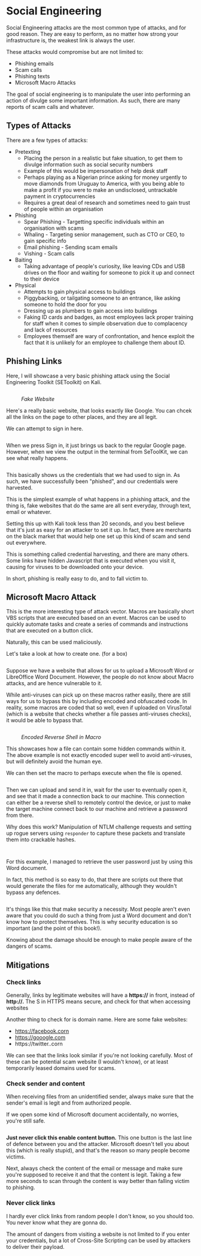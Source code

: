 # Social Engineering

Social Engineering attacks are the most common type of attacks, and for good reason. They are easy to perform, as no matter how strong your infrastructure is, the weakest link is always the user.

These attacks would compromise but are not limited to:

* Phishing emails
* Scam calls
* Phishing texts
* Microsoft Macro Attacks

The goal of social engineering is to manipulate the user into performing an action of divulge some important information. As such, there are many reports of scam calls and whatever.

## Types of Attacks

There are a few types of attacks:

* Pretexting
  * Placing the person in a realistic but fake situation, to get them to divulge information such as social security numbers
  * Example of this would be impersonation of help desk staff
  * Perhaps playing as a Nigerian prince asking for money urgently to move diamonds from Uruguay to America, with you being able to make a profit if you were to make an undisclosed, untrackable payment in cryptocurrencies
  * Requires a great deal of research and sometimes need to gain trust of people within an organisation
* Phishing
  * Spear Phishing - Targetting specific individuals within an organisation with scams
  * Whaling - Targeting senior management, such as CTO or CEO, to gain specific info
  * Email phishing - Sending scam emails
  * Vishing - Scam calls
* Baiting
  * Taking advantage of people's curiosity, like leaving CDs and USB drives on the floor and waiting for someone to pick it up and connect to their device
* Physical
  * Attempts to gain physical access to buildings
  * Piggybacking, or tailgating someone to an entrance, like asking someone to hold the door for you
  * Dressing up as plumbers to gain access into buildings
  * Faking ID cards and badges, as most employees lack proper training for staff when it comes to simple observation due to complacency and lack of resources
  * Employees themself are wary of confrontation, and hence exploit the fact that it is unlikely for an employee to challenge them about ID.

## Phishing Links

Here, I will showcase a very basic phishing attack using the Social Engineering Toolkit (SEToolkit) on Kali.

<figure><img src="../../.gitbook/assets/image (61).png" alt=""><figcaption><p><em>Fake Website</em></p></figcaption></figure>

Here's a really basic website, that looks exactly like Google. You can chcek all the links on the page to other places, and they are all legit.

We can attempt to sign in here.

<figure><img src="../../.gitbook/assets/image (320).png" alt=""><figcaption></figcaption></figure>

When we press Sign in, it just brings us back to the regular Google page. However, when we view the output in the terminal from SeToolKit, we can see what really happens.

<figure><img src="../../.gitbook/assets/image (18) (1).png" alt=""><figcaption></figcaption></figure>

This basically shows us the credentials that we had used to sign in. As such, we have successfully been "phished", and our credentials were harvested.

This is the simplest example of what happens in a phishing attack, and the thing is, fake websites that do the same are all sent everyday, through text, email or whatever.

Setting this up with Kali took less than 20 seconds, and you best believe that it's just as easy for an attacker to set it up. In fact, there are merchants on the black market that would help one set up this kind of scam and send out everywhere.&#x20;

This is something called credential harvesting, and there are many others. Some links have hidden Javascript that is executed when you visit it, causing for viruses to be downloaded onto your device. &#x20;

In short, phishing is really easy to do, and to fall victim to.

## Microsoft Macro Attack

This is the more interesting type of attack vector. Macros are basically short VBS scripts that are executed based on an event. Macros can be used to quickly automate tasks and create a series of commands and instructions that are executed on a button click.

Naturally, this can be used maliciously.

Let's take a look at how to create one. (for a box)

<figure><img src="../../.gitbook/assets/image (54).png" alt=""><figcaption></figcaption></figure>

Suppose we have a website that allows for us to upload a Microsoft Word or LibreOffice Word Document. However, the people do not know about Macro attacks, and are hence vulnerable to it.

While anti-viruses can pick up on these macros rather easily, there are still ways for us to bypass this by including encoded and obfuscated code. In reality, some macros are coded that so well, even if uploaded on VirusTotal (which is a website that checks whether a file passes anti-viruses checks), it would be able to bypass that.

<figure><img src="../../.gitbook/assets/image (23) (2).png" alt=""><figcaption><p><em>Encoded Reverse Shell in Macro</em></p></figcaption></figure>

This showcases how a file can contain some hidden commands within it. The above example is not exactly encoded super well to avoid anti-viruses, but will definitely avoid the human eye.

We can then set the macro to perhaps execute when the file is opened.&#x20;

<figure><img src="../../.gitbook/assets/image (22) (1) (1).png" alt=""><figcaption></figcaption></figure>

Then we can upload and send it in, wait for the user to eventually open it, and see that it made a connection back to our machine. This connection can either be a reverse shell to remotely control the device, or just to make the target machine connect back to our machine and retrieve a password from there.

Why does this work? Manipulation of NTLM challenge requests and setting up rogue servers using `responder` to capture these packets and translate them into crackable hashes.

<figure><img src="../../.gitbook/assets/image (308).png" alt=""><figcaption></figcaption></figure>

<figure><img src="../../.gitbook/assets/image (6) (1) (1).png" alt=""><figcaption></figcaption></figure>

For this example, I managed to retrieve the user password just by using this Word document.&#x20;

In fact, this method is so easy to do, that there are scripts out there that would generate the files for me automatically, although they wouldn't bypass any defences.

<figure><img src="../../.gitbook/assets/image (75).png" alt=""><figcaption></figcaption></figure>

It's things like this that make security a necessity. Most people aren't even aware that you could do such a thing from just a Word document and don't know how to protect themselves. This is why security education is so important (and the point of this book!).

Knowing about the damage should be enough to make people aware of the dangers of scams.

## Mitigations

### Check links

Generally, links by legitimate websites will have a **https://** in front, instead of **http://.**  The S in HTTPS means secure, and check for that when accessing websites

Another thing to check for is domain name. Here are some fake websites:

* https://facebook.corn
* https://gooogle.com
* https://twitter..corn

We can see that the links look similar if you're not looking carefully. Most of these can be potential scam website (I wouldn't know), or at least temporarily leased domains used for scams.

### Check sender and content&#x20;

When receiving files from an unidentified sender, always make sure that the sender's email is legit and from authorized people.

If we open some kind of Microsoft document accidentally, no worries, you're still safe.

<figure><img src="../../.gitbook/assets/enable-macros-excel.png" alt=""><figcaption></figcaption></figure>

**Just never click this enable content button.** This one button is the last line of defence between you and the attacker. Microsoft doesn't tell you about this (which is really stupid), and that's the reason so many people become victims.&#x20;

Next, always check the content of the email or message and make sure you're supposed to receive it and that the content is legit. Taking a few more seconds to scan through the content is way better than falling victim to phishing.

### Never click links

I hardly ever click links from random people I don't know, so you should too. You never know what they are gonna do.&#x20;

The amount of dangers from visiting a website is not limited to if you enter your credentials, but a lot of Cross-Site Scripting can be used by attackers to deliver their payload.&#x20;

